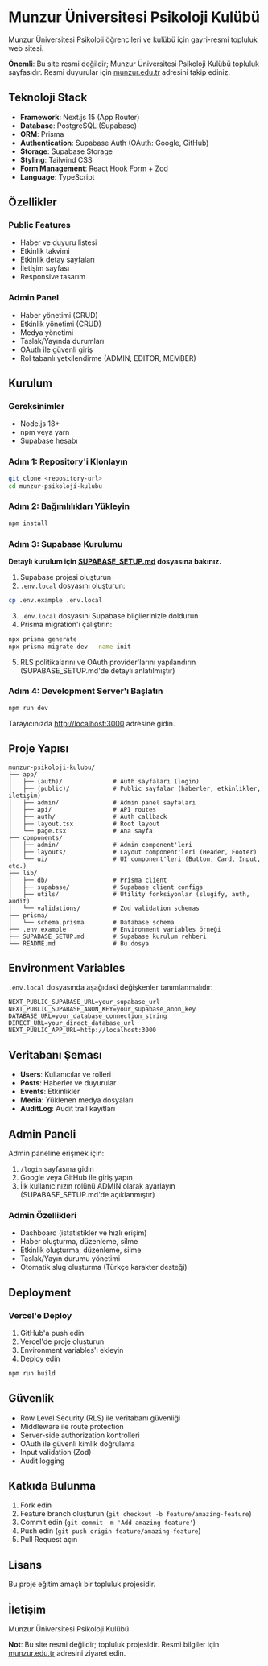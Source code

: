 # Munzur Üniversitesi Psikoloji Kulübü

Munzur Üniversitesi Psikoloji öğrencileri ve kulübü için gayri-resmi topluluk web sitesi.

**Önemli**: Bu site resmi değildir; Munzur Üniversitesi Psikoloji Kulübü topluluk sayfasıdır. Resmi duyurular için [munzur.edu.tr](https://munzur.edu.tr) adresini takip ediniz.

## Teknoloji Stack

- **Framework**: Next.js 15 (App Router)
- **Database**: PostgreSQL (Supabase)
- **ORM**: Prisma
- **Authentication**: Supabase Auth (OAuth: Google, GitHub)
- **Storage**: Supabase Storage
- **Styling**: Tailwind CSS
- **Form Management**: React Hook Form + Zod
- **Language**: TypeScript

## Özellikler

### Public Features
- Haber ve duyuru listesi
- Etkinlik takvimi
- Etkinlik detay sayfaları
- İletişim sayfası
- Responsive tasarım

### Admin Panel
- Haber yönetimi (CRUD)
- Etkinlik yönetimi (CRUD)
- Medya yönetimi
- Taslak/Yayında durumları
- OAuth ile güvenli giriş
- Rol tabanlı yetkilendirme (ADMIN, EDITOR, MEMBER)

## Kurulum

### Gereksinimler

- Node.js 18+
- npm veya yarn
- Supabase hesabı

### Adım 1: Repository'i Klonlayın

```bash
git clone <repository-url>
cd munzur-psikoloji-kulubu
```

### Adım 2: Bağımlılıkları Yükleyin

```bash
npm install
```

### Adım 3: Supabase Kurulumu

**Detaylı kurulum için [SUPABASE_SETUP.md](./SUPABASE_SETUP.md) dosyasına bakınız.**

1. Supabase projesi oluşturun
2. `.env.local` dosyasını oluşturun:

```bash
cp .env.example .env.local
```

3. `.env.local` dosyasını Supabase bilgilerinizle doldurun
4. Prisma migration'ı çalıştırın:

```bash
npx prisma generate
npx prisma migrate dev --name init
```

5. RLS politikalarını ve OAuth provider'larını yapılandırın (SUPABASE_SETUP.md'de detaylı anlatılmıştır)

### Adım 4: Development Server'ı Başlatın

```bash
npm run dev
```

Tarayıcınızda [http://localhost:3000](http://localhost:3000) adresine gidin.

## Proje Yapısı

```
munzur-psikoloji-kulubu/
├── app/
│   ├── (auth)/              # Auth sayfaları (login)
│   ├── (public)/            # Public sayfalar (haberler, etkinlikler, iletişim)
│   ├── admin/               # Admin panel sayfaları
│   ├── api/                 # API routes
│   ├── auth/                # Auth callback
│   ├── layout.tsx           # Root layout
│   └── page.tsx             # Ana sayfa
├── components/
│   ├── admin/               # Admin component'leri
│   ├── layouts/             # Layout component'leri (Header, Footer)
│   └── ui/                  # UI component'leri (Button, Card, Input, etc.)
├── lib/
│   ├── db/                  # Prisma client
│   ├── supabase/            # Supabase client configs
│   ├── utils/               # Utility fonksiyonlar (slugify, auth, audit)
│   └── validations/         # Zod validation schemas
├── prisma/
│   └── schema.prisma        # Database schema
├── .env.example             # Environment variables örneği
├── SUPABASE_SETUP.md        # Supabase kurulum rehberi
└── README.md                # Bu dosya
```

## Environment Variables

`.env.local` dosyasında aşağıdaki değişkenler tanımlanmalıdır:

```env
NEXT_PUBLIC_SUPABASE_URL=your_supabase_url
NEXT_PUBLIC_SUPABASE_ANON_KEY=your_supabase_anon_key
DATABASE_URL=your_database_connection_string
DIRECT_URL=your_direct_database_url
NEXT_PUBLIC_APP_URL=http://localhost:3000
```

## Veritabanı Şeması

- **Users**: Kullanıcılar ve rolleri
- **Posts**: Haberler ve duyurular
- **Events**: Etkinlikler
- **Media**: Yüklenen medya dosyaları
- **AuditLog**: Audit trail kayıtları

## Admin Paneli

Admin paneline erişmek için:

1. `/login` sayfasına gidin
2. Google veya GitHub ile giriş yapın
3. İlk kullanıcınızın rolünü ADMIN olarak ayarlayın (SUPABASE_SETUP.md'de açıklanmıştır)

### Admin Özellikleri

- Dashboard (istatistikler ve hızlı erişim)
- Haber oluşturma, düzenleme, silme
- Etkinlik oluşturma, düzenleme, silme
- Taslak/Yayın durumu yönetimi
- Otomatik slug oluşturma (Türkçe karakter desteği)

## Deployment

### Vercel'e Deploy

1. GitHub'a push edin
2. Vercel'de proje oluşturun
3. Environment variables'ı ekleyin
4. Deploy edin

```bash
npm run build
```

## Güvenlik

- Row Level Security (RLS) ile veritabanı güvenliği
- Middleware ile route protection
- Server-side authorization kontrolleri
- OAuth ile güvenli kimlik doğrulama
- Input validation (Zod)
- Audit logging

## Katkıda Bulunma

1. Fork edin
2. Feature branch oluşturun (`git checkout -b feature/amazing-feature`)
3. Commit edin (`git commit -m 'Add amazing feature'`)
4. Push edin (`git push origin feature/amazing-feature`)
5. Pull Request açın

## Lisans

Bu proje eğitim amaçlı bir topluluk projesidir.

## İletişim

Munzur Üniversitesi Psikoloji Kulübü

**Not**: Bu site resmi değildir; topluluk projesidir. Resmi bilgiler için [munzur.edu.tr](https://munzur.edu.tr) adresini ziyaret edin.
